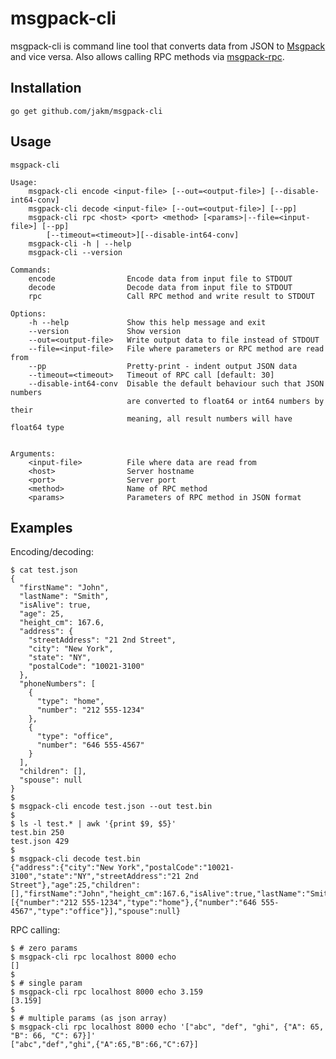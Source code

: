 msgpack-cli
===========

msgpack-cli is command line tool that converts data from JSON to [Msgpack](http://msgpack.org) and vice versa. Also allows calling RPC methods via [msgpack-rpc](https://github.com/msgpack-rpc/msgpack-rpc/blob/master/spec.md).

Installation
------------

    go get github.com/jakm/msgpack-cli

Usage
-----

    msgpack-cli

    Usage:
        msgpack-cli encode <input-file> [--out=<output-file>] [--disable-int64-conv]
        msgpack-cli decode <input-file> [--out=<output-file>] [--pp]
        msgpack-cli rpc <host> <port> <method> [<params>|--file=<input-file>] [--pp]
            [--timeout=<timeout>][--disable-int64-conv]
        msgpack-cli -h | --help
        msgpack-cli --version

    Commands:
        encode                Encode data from input file to STDOUT
        decode                Decode data from input file to STDOUT
        rpc                   Call RPC method and write result to STDOUT

    Options:
        -h --help             Show this help message and exit
        --version             Show version
        --out=<output-file>   Write output data to file instead of STDOUT
        --file=<input-file>   File where parameters or RPC method are read from
        --pp                  Pretty-print - indent output JSON data
        --timeout=<timeout>   Timeout of RPC call [default: 30]
        --disable-int64-conv  Disable the default behaviour such that JSON numbers
                              are converted to float64 or int64 numbers by their
                              meaning, all result numbers will have float64 type


    Arguments:
        <input-file>          File where data are read from
        <host>                Server hostname
        <port>                Server port
        <method>              Name of RPC method
        <params>              Parameters of RPC method in JSON format

Examples
--------

Encoding/decoding:

    $ cat test.json
    {
      "firstName": "John",
      "lastName": "Smith",
      "isAlive": true,
      "age": 25,
      "height_cm": 167.6,
      "address": {
        "streetAddress": "21 2nd Street",
        "city": "New York",
        "state": "NY",
        "postalCode": "10021-3100"
      },
      "phoneNumbers": [
        {
          "type": "home",
          "number": "212 555-1234"
        },
        {
          "type": "office",
          "number": "646 555-4567"
        }
      ],
      "children": [],
      "spouse": null
    }
    $
    $ msgpack-cli encode test.json --out test.bin
    $
    $ ls -l test.* | awk '{print $9, $5}'
    test.bin 250
    test.json 429
    $
    $ msgpack-cli decode test.bin
    {"address":{"city":"New York","postalCode":"10021-3100","state":"NY","streetAddress":"21 2nd Street"},"age":25,"children":[],"firstName":"John","height_cm":167.6,"isAlive":true,"lastName":"Smith","phoneNumbers":[{"number":"212 555-1234","type":"home"},{"number":"646 555-4567","type":"office"}],"spouse":null}

RPC calling:

    $ # zero params
    $ msgpack-cli rpc localhost 8000 echo
    []
    $
    $ # single param
    $ msgpack-cli rpc localhost 8000 echo 3.159
    [3.159]
    $
    $ # multiple params (as json array)
    $ msgpack-cli rpc localhost 8000 echo '["abc", "def", "ghi", {"A": 65, "B": 66, "C": 67}]'
    ["abc","def","ghi",{"A":65,"B":66,"C":67}]

